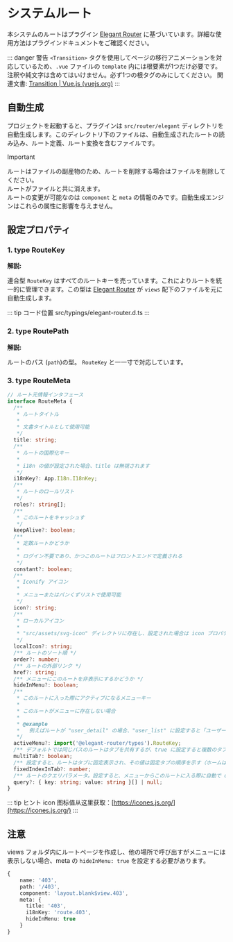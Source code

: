 # システムルート

本システムのルートはプラグイン [Elegant Router](https://github.com/soybeanjs/elegant-router) に基づいています。詳細な使用方法はプラグインドキュメントをご確認ください。

::: danger 警告
`<Transition>` タグを使用してページの移行アニメーションを対応しているため、`.vue` ファイルの `template` 内には根要素が1つだけ必要です。注釈や純文字は含めてはいけません。必ず1つの根タグのみにしてください。
関連文書: [Transition | Vue.js (vuejs.org)](https://cn.vuejs.org/guide/built-ins/transition.html#the-transition-component)
:::

## 自動生成

プロジェクトを起動すると、プラグインは `src/router/elegant` ディレクトリを自動生成します。このディレクトリ下のファイルは、自動生成されたルートの読み込み、ルート定義、ルート変換を含むファイルです。

> [!IMPORTANT]
> ルートはファイルの副産物のため、ルートを削除する場合はファイルを削除してください。<br>ルートがファイルと共に消えます。<br>ルートの変更が可能なのは `component` と `meta` の情報のみです。自動生成エンジンはこれらの属性に影響を与えません。

## 設定プロパティ

### 1. type RouteKey

**解説:**

連合型 `RouteKey` はすべてのルートキーを売っています。これによりルートを統一的に管理できます。この型は [Elegant Router](https://github.com/soybeanjs/elegant-router) が `views` 配下のファイルを元に自動生成します。

::: tip コード位置
src/typings/elegant-router.d.ts
:::

### 2. type RoutePath

**解説:**

ルートのパス (`path`)の型。 `RouteKey` と一一寸で対応しています。

### 3. type RouteMeta

```typescript
// ルート元情報インタフェース
interface RouteMeta {
  /**
   * ルートタイトル
   *
   * 文書タイトルとして使用可能
   */
  title: string;
  /**
   * ルートの国際化キー
   *
   * i18n の値が設定された場合、title は無視されます
   */
  i18nKey?: App.I18n.I18nKey;
  /**
   * ルートのロールリスト
   */
  roles?: string[];
  /**
   * このルートをキャッシュす
   */
  keepAlive?: boolean;
  /**
   * 定数ルートかどうか
   *
   * ログイン不要であり、かつこのルートはフロントエンドで定義される
   */
  constant?: boolean;
  /**
   * Iconify アイコン
   *
   * メニューまたはパンくずリストで使用可能
   */
  icon?: string;
  /**
   * ローカルアイコン
   *
   * "src/assets/svg-icon" ディレクトリに存在し、設定された場合は icon プロパティが無視される
   */
  localIcon?: string;
  /** ルートのソート順 */
  order?: number;
  /** ルートの外部リンク */
  href?: string;
  /** メニューにこのルートを非表示にするかどうか */
  hideInMenu?: boolean;
  /**
   * このルートに入った際にアクティブになるメニューキー
   *
   * このルートがメニューに存在しない場合
   *
   * @example
   *   例えばルートが "user_detail" の場合、"user_list" に設定すると「ユーザーリスト」メニュー項目がアクティブになる
   */
  activeMenu?: import('@elegant-router/types').RouteKey;
  /** デフォルトでは同じパスのルートはタブを共有するが、true に設定すると複数のタブを使用 */
  multiTab?: boolean;
  /** 設定すると、ルートはタブに固定表示され、その値は固定タブの順序を示す（ホームは特別で、自動的に固定される） */
  fixedIndexInTab?: number;
  /** ルートのクエリパラメータ。設定すると、メニューからこのルートに入る際に自動で query パラメータを付与 */
  query?: { key: string; value: string }[] | null;
}
```

::: tip ヒント
icon 图标值从这里获取：[https://icones.js.org/](https://icones.js.org/)
:::

## 注意

views フォルダ内にルートページを作成し、他の場所で呼び出すがメニューには表示しない場合、meta の `hideInMenu: true` を設定する必要があります。

```typescript
{
    name: '403',
    path: '/403',
    component: 'layout.blank$view.403',
    meta: {
      title: '403',
      i18nKey: 'route.403',
      hideInMenu: true
    }
}
```
